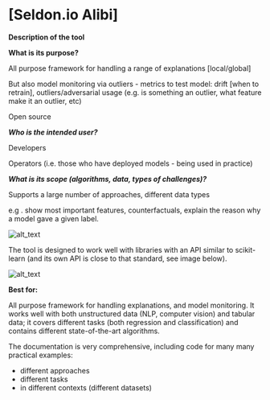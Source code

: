 # [Seldon.io Alibi]

**Description of the tool**

**What is its purpose?**

All purpose framework for handling a range of explanations [local/global]

But also model monitoring via outliers - metrics to test model: drift [when to retrain], outliers/adversarial usage (e.g. is something an outlier, what feature make it an outlier, etc)

Open source

**_Who is the intended user?_**

Developers

Operators (i.e. those who have deployed models - being used in practice)

**_What is its scope (algorithms, data, types of challenges)?_**

Supports a large number of approaches, different data types

e.g . show most important features, counterfactuals, explain the reason why a model gave a given label.

![alt_text](../_media/image25.png "image_tooltip")

The tool is designed to work well with libraries with an API similar to scikit-learn (and its own API is close to that standard, see image below).

![alt_text](../_media/image26.png "image_tooltip")

**Best for:**

All purpose framework for handling explanations, and model monitoring. It works well with both unstructured data (NLP, computer vision) and tabular data; it covers different tasks (both regression and classification) and contains different state-of-the-art algorithms.

The documentation is very comprehensive, including code for many many practical examples:

  *   different approaches
  *   different tasks
  *   in different contexts (different datasets)

